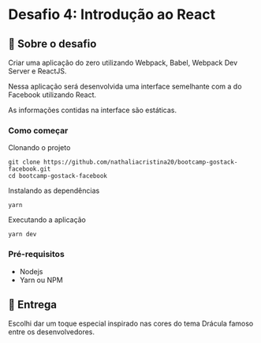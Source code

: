 # Desafio 4: Introdução ao React

## :rocket: Sobre o desafio

Criar uma aplicação do zero utilizando Webpack, Babel, Webpack Dev Server e ReactJS.

Nessa aplicação será desenvolvida uma interface semelhante com a do Facebook utilizando React.

As informações contidas na interface são estáticas.

### Como começar

Clonando o projeto
```
git clone https://github.com/nathaliacristina20/bootcamp-gostack-facebook.git 
cd bootcamp-gostack-facebook
```

Instalando as dependências
```
yarn
```

Executando a aplicação
```
yarn dev
```

### Pré-requisitos
<ul>
  <li>Nodejs</li>
  <li>Yarn ou NPM</li>
</ul>

## 📅 Entrega

Escolhi dar um toque especial inspirado nas cores do tema Drácula famoso entre os desenvolvedores.

